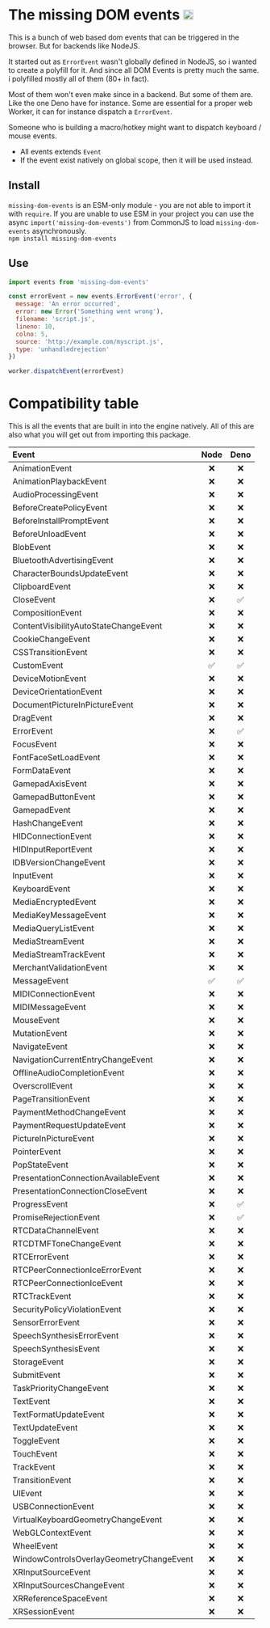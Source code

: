 # The missing DOM events <img src="https://user-images.githubusercontent.com/1148376/183421896-8fea5bef-6d32-4f49-ab6c-f2fe7e6ac4ab.svg" width="20px" height="20px" title="This package contains built-in JSDoc declarations (...works as equally well as d.ts)" alt="JSDoc icon, indicating that this package has built-in type declarations">

This is a bunch of web based dom events that can be triggered in the browser.
But for backends like NodeJS.

It started out as `ErrorEvent` wasn't globally defined in NodeJS, so i wanted
to create a polyfill for it. And since all DOM Events is pretty much the same.
i polyfilled mostly all of them (80+ in fact).

Most of them won't even make since in a backend. But some of them are. Like the
one Deno have for instance. Some are essential for a proper web Worker, it can
for instance dispatch a `ErrorEvent`.

Someone who is building a macro/hotkey might want to dispatch keyboard / mouse
events.

- All events extends `Event`
- If the event exist natively on global scope, then it will be used instead.

## Install

`missing-dom-events` is an ESM-only module - you are not able to import it with `require`. If you are unable to use ESM in your project you can use the async `import('missing-dom-events')` from CommonJS to load `missing-dom-events` asynchronously.<br>
`npm install missing-dom-events`

## Use

```js
import events from 'missing-dom-events'

const errorEvent = new events.ErrorEvent('error', {
  message: 'An error occurred',
  error: new Error('Something went wrong'),
  filename: 'script.js',
  lineno: 10,
  colno: 5,
  source: 'http://example.com/myscript.js',
  type: 'unhandledrejection'
})

worker.dispatchEvent(errorEvent)
```

# Compatibility table
This is all the events that are built in into the engine natively.
All of this are also what you will get out from importing this package.

| Event                                    | Node | Deno |
|:-----------------------------------------|:----:|:----:|
| AnimationEvent                            |  ❌  |  ❌  |
| AnimationPlaybackEvent                    |  ❌  |  ❌  |
| AudioProcessingEvent                      |  ❌  |  ❌  |
| BeforeCreatePolicyEvent                   |  ❌  |  ❌  |
| BeforeInstallPromptEvent                  |  ❌  |  ❌  |
| BeforeUnloadEvent                         |  ❌  |  ❌  |
| BlobEvent                                 |  ❌  |  ❌  |
| BluetoothAdvertisingEvent                 |  ❌  |  ❌  |
| CharacterBoundsUpdateEvent                |  ❌  |  ❌  |
| ClipboardEvent                            |  ❌  |  ❌  |
| CloseEvent                                |  ❌  |  ✅  |
| CompositionEvent                          |  ❌  |  ❌  |
| ContentVisibilityAutoStateChangeEvent     |  ❌  |  ❌  |
| CookieChangeEvent                         |  ❌  |  ❌  |
| CSSTransitionEvent                        |  ❌  |  ❌  |
| CustomEvent                               |  ✅  |  ✅  |
| DeviceMotionEvent                         |  ❌  |  ❌  |
| DeviceOrientationEvent                    |  ❌  |  ❌  |
| DocumentPictureInPictureEvent             |  ❌  |  ❌  |
| DragEvent                                 |  ❌  |  ❌  |
| ErrorEvent                                |  ❌  |  ✅  |
| FocusEvent                                |  ❌  |  ❌  |
| FontFaceSetLoadEvent                      |  ❌  |  ❌  |
| FormDataEvent                             |  ❌  |  ❌  |
| GamepadAxisEvent                          |  ❌  |  ❌  |
| GamepadButtonEvent                        |  ❌  |  ❌  |
| GamepadEvent                              |  ❌  |  ❌  |
| HashChangeEvent                           |  ❌  |  ❌  |
| HIDConnectionEvent                        |  ❌  |  ❌  |
| HIDInputReportEvent                       |  ❌  |  ❌  |
| IDBVersionChangeEvent                     |  ❌  |  ❌  |
| InputEvent                                |  ❌  |  ❌  |
| KeyboardEvent                             |  ❌  |  ❌  |
| MediaEncryptedEvent                       |  ❌  |  ❌  |
| MediaKeyMessageEvent                      |  ❌  |  ❌  |
| MediaQueryListEvent                       |  ❌  |  ❌  |
| MediaStreamEvent                          |  ❌  |  ❌  |
| MediaStreamTrackEvent                     |  ❌  |  ❌  |
| MerchantValidationEvent                   |  ❌  |  ❌  |
| MessageEvent                              |  ✅  |  ✅  |
| MIDIConnectionEvent                       |  ❌  |  ❌  |
| MIDIMessageEvent                          |  ❌  |  ❌  |
| MouseEvent                                |  ❌  |  ❌  |
| MutationEvent                             |  ❌  |  ❌  |
| NavigateEvent                             |  ❌  |  ❌  |
| NavigationCurrentEntryChangeEvent         |  ❌  |  ❌  |
| OfflineAudioCompletionEvent               |  ❌  |  ❌  |
| OverscrollEvent                           |  ❌  |  ❌  |
| PageTransitionEvent                       |  ❌  |  ❌  |
| PaymentMethodChangeEvent                  |  ❌  |  ❌  |
| PaymentRequestUpdateEvent                 |  ❌  |  ❌  |
| PictureInPictureEvent                     |  ❌  |  ❌  |
| PointerEvent                              |  ❌  |  ❌  |
| PopStateEvent                             |  ❌  |  ❌  |
| PresentationConnectionAvailableEvent      |  ❌  |  ❌  |
| PresentationConnectionCloseEvent          |  ❌  |  ❌  |
| ProgressEvent                             |  ❌  |  ✅  |
| PromiseRejectionEvent                     |  ❌  |  ✅  |
| RTCDataChannelEvent                       |  ❌  |  ❌  |
| RTCDTMFToneChangeEvent                    |  ❌  |  ❌  |
| RTCErrorEvent                             |  ❌  |  ❌  |
| RTCPeerConnectionIceErrorEvent            |  ❌  |  ❌  |
| RTCPeerConnectionIceEvent                 |  ❌  |  ❌  |
| RTCTrackEvent                             |  ❌  |  ❌  |
| SecurityPolicyViolationEvent              |  ❌  |  ❌  |
| SensorErrorEvent                          |  ❌  |  ❌  |
| SpeechSynthesisErrorEvent                 |  ❌  |  ❌  |
| SpeechSynthesisEvent                      |  ❌  |  ❌  |
| StorageEvent                              |  ❌  |  ❌  |
| SubmitEvent                               |  ❌  |  ❌  |
| TaskPriorityChangeEvent                   |  ❌  |  ❌  |
| TextEvent                                 |  ❌  |  ❌  |
| TextFormatUpdateEvent                     |  ❌  |  ❌  |
| TextUpdateEvent                           |  ❌  |  ❌  |
| ToggleEvent                               |  ❌  |  ❌  |
| TouchEvent                                |  ❌  |  ❌  |
| TrackEvent                                |  ❌  |  ❌  |
| TransitionEvent                           |  ❌  |  ❌  |
| UIEvent                                   |  ❌  |  ❌  |
| USBConnectionEvent                        |  ❌  |  ❌  |
| VirtualKeyboardGeometryChangeEvent        |  ❌  |  ❌  |
| WebGLContextEvent                         |  ❌  |  ❌  |
| WheelEvent                                |  ❌  |  ❌  |
| WindowControlsOverlayGeometryChangeEvent  |  ❌  |  ❌  |
| XRInputSourceEvent                        |  ❌  |  ❌  |
| XRInputSourcesChangeEvent                 |  ❌  |  ❌  |
| XRReferenceSpaceEvent                     |  ❌  |  ❌  |
| XRSessionEvent                            |  ❌  |  ❌  |
